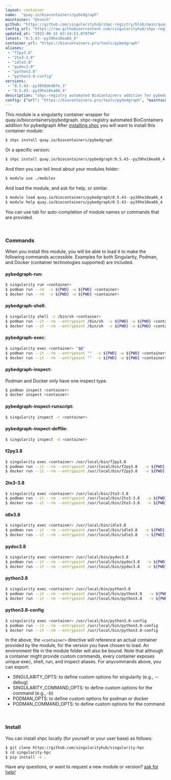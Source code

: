 ```yaml
---
layout: container
name:  "quay.io/biocontainers/pybedgraph"
maintainer: "@vsoch"
github: "https://github.com/singularityhub/shpc-registry/blob/main/quay.io/biocontainers/pybedgraph/container.yaml"
config_url: "https://raw.githubusercontent.com/singularityhub/shpc-registry/main/quay.io/biocontainers/pybedgraph/container.yaml"
updated_at: "2023-06-15 03:14:53.079794"
latest: "0.5.43--py39he10ea66_4"
container_url: "https://biocontainers.pro/tools/pybedgraph"
aliases:
 - "f2py3.8"
 - "2to3-3.8"
 - "idle3.8"
 - "pydoc3.8"
 - "python3.8"
 - "python3.8-config"
versions:
 - "0.5.43--py38h8ded8fe_3"
 - "0.5.43--py39he10ea66_4"
description: "shpc-registry automated BioContainers addition for pybedgraph"
config: {"url": "https://biocontainers.pro/tools/pybedgraph", "maintainer": "@vsoch", "description": "shpc-registry automated BioContainers addition for pybedgraph", "latest": {"0.5.43--py39he10ea66_4": "sha256:9f0996e4bb144d86f7717b3d45b6e5cde0c71d1bad1d2779cf0b6e772708f5a8"}, "tags": {"0.5.43--py38h8ded8fe_3": "sha256:6b469fd45ac09b81fd3c5af96ad4eb5097123f909497b70bc7ed396977257579", "0.5.43--py39he10ea66_4": "sha256:9f0996e4bb144d86f7717b3d45b6e5cde0c71d1bad1d2779cf0b6e772708f5a8"}, "docker": "quay.io/biocontainers/pybedgraph", "aliases": {"f2py3.8": "/usr/local/bin/f2py3.8", "2to3-3.8": "/usr/local/bin/2to3-3.8", "idle3.8": "/usr/local/bin/idle3.8", "pydoc3.8": "/usr/local/bin/pydoc3.8", "python3.8": "/usr/local/bin/python3.8", "python3.8-config": "/usr/local/bin/python3.8-config"}}
---
```


This module is a singularity container wrapper for quay.io/biocontainers/pybedgraph.
shpc-registry automated BioContainers addition for pybedgraph
After [installing shpc](#install) you will want to install this container module:


```bash
$ shpc install quay.io/biocontainers/pybedgraph
```

Or a specific version:

```bash
$ shpc install quay.io/biocontainers/pybedgraph:0.5.43--py39he10ea66_4
```

And then you can tell lmod about your modules folder:

```bash
$ module use ./modules
```

And load the module, and ask for help, or similar.

```bash
$ module load quay.io/biocontainers/pybedgraph/0.5.43--py39he10ea66_4
$ module help quay.io/biocontainers/pybedgraph/0.5.43--py39he10ea66_4
```

You can use tab for auto-completion of module names or commands that are provided.

<br>

### Commands

When you install this module, you will be able to load it to make the following commands accessible.
Examples for both Singularity, Podman, and Docker (container technologies supported) are included.

#### pybedgraph-run:

```bash
$ singularity run <container>
$ podman run --rm  -v ${PWD} -w ${PWD} <container>
$ docker run --rm  -v ${PWD} -w ${PWD} <container>
```

#### pybedgraph-shell:

```bash
$ singularity shell -s /bin/sh <container>
$ podman run --it --rm --entrypoint /bin/sh  -v ${PWD} -w ${PWD} <container>
$ docker run --it --rm --entrypoint /bin/sh  -v ${PWD} -w ${PWD} <container>
```

#### pybedgraph-exec:

```bash
$ singularity exec <container> "$@"
$ podman run --it --rm --entrypoint ""  -v ${PWD} -w ${PWD} <container> "$@"
$ docker run --it --rm --entrypoint ""  -v ${PWD} -w ${PWD} <container> "$@"
```

#### pybedgraph-inspect:

Podman and Docker only have one inspect type.

```bash
$ podman inspect <container>
$ docker inspect <container>
```

#### pybedgraph-inspect-runscript:

```bash
$ singularity inspect -r <container>
```

#### pybedgraph-inspect-deffile:

```bash
$ singularity inspect -d <container>
```


#### f2py3.8

```bash
$ singularity exec <container> /usr/local/bin/f2py3.8
$ podman run --it --rm --entrypoint /usr/local/bin/f2py3.8   -v ${PWD} -w ${PWD} <container> -c " $@"
$ docker run --it --rm --entrypoint /usr/local/bin/f2py3.8   -v ${PWD} -w ${PWD} <container> -c " $@"
```


#### 2to3-3.8

```bash
$ singularity exec <container> /usr/local/bin/2to3-3.8
$ podman run --it --rm --entrypoint /usr/local/bin/2to3-3.8   -v ${PWD} -w ${PWD} <container> -c " $@"
$ docker run --it --rm --entrypoint /usr/local/bin/2to3-3.8   -v ${PWD} -w ${PWD} <container> -c " $@"
```


#### idle3.8

```bash
$ singularity exec <container> /usr/local/bin/idle3.8
$ podman run --it --rm --entrypoint /usr/local/bin/idle3.8   -v ${PWD} -w ${PWD} <container> -c " $@"
$ docker run --it --rm --entrypoint /usr/local/bin/idle3.8   -v ${PWD} -w ${PWD} <container> -c " $@"
```


#### pydoc3.8

```bash
$ singularity exec <container> /usr/local/bin/pydoc3.8
$ podman run --it --rm --entrypoint /usr/local/bin/pydoc3.8   -v ${PWD} -w ${PWD} <container> -c " $@"
$ docker run --it --rm --entrypoint /usr/local/bin/pydoc3.8   -v ${PWD} -w ${PWD} <container> -c " $@"
```


#### python3.8

```bash
$ singularity exec <container> /usr/local/bin/python3.8
$ podman run --it --rm --entrypoint /usr/local/bin/python3.8   -v ${PWD} -w ${PWD} <container> -c " $@"
$ docker run --it --rm --entrypoint /usr/local/bin/python3.8   -v ${PWD} -w ${PWD} <container> -c " $@"
```


#### python3.8-config

```bash
$ singularity exec <container> /usr/local/bin/python3.8-config
$ podman run --it --rm --entrypoint /usr/local/bin/python3.8-config   -v ${PWD} -w ${PWD} <container> -c " $@"
$ docker run --it --rm --entrypoint /usr/local/bin/python3.8-config   -v ${PWD} -w ${PWD} <container> -c " $@"
```



In the above, the `<container>` directive will reference an actual container provided
by the module, for the version you have chosen to load. An environment file in the
module folder will also be bound. Note that although a container
might provide custom commands, every container exposes unique exec, shell, run, and
inspect aliases. For anycommands above, you can export:

 - SINGULARITY_OPTS: to define custom options for singularity (e.g., --debug)
 - SINGULARITY_COMMAND_OPTS: to define custom options for the command (e.g., -b)
 - PODMAN_OPTS: to define custom options for podman or docker
 - PODMAN_COMMAND_OPTS: to define custom options for the command

<br>

### Install

You can install shpc locally (for yourself or your user base) as follows:

```bash
$ git clone https://github.com/singularityhub/singularity-hpc
$ cd singularity-hpc
$ pip install -e .
```

Have any questions, or want to request a new module or version? [ask for help!](https://github.com/singularityhub/singularity-hpc/issues)